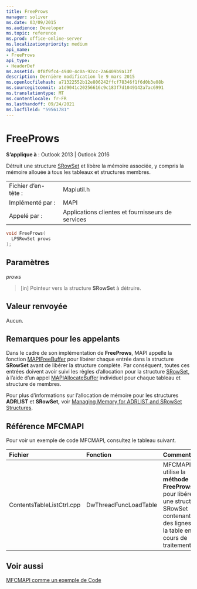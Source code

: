 ```yaml
---
title: FreeProws
manager: soliver
ms.date: 03/09/2015
ms.audience: Developer
ms.topic: reference
ms.prod: office-online-server
ms.localizationpriority: medium
api_name:
- FreeProws
api_type:
- HeaderDef
ms.assetid: 0f8f9fc4-4940-4c0a-92cc-2a6409b9a13f
description: Dernière modification le 9 mars 2015
ms.openlocfilehash: a71322552b12e806242ffcf78346f1f6d0b3e08b
ms.sourcegitcommit: a1d9041c20256616c9c183f7d1049142a7ac6991
ms.translationtype: MT
ms.contentlocale: fr-FR
ms.lasthandoff: 09/24/2021
ms.locfileid: "59561781"
---
```

# <a name="freeprows"></a>FreeProws

  
  
**S’applique à** : Outlook 2013 | Outlook 2016 
  
Détruit une structure [SRowSet](srowset.md) et libère la mémoire associée, y compris la mémoire allouée à tous les tableaux et structures membres. 
  
|||
|:-----|:-----|
|Fichier d’en-tête :  <br/> |Mapiutil.h  <br/> |
|Implémenté par :  <br/> |MAPI  <br/> |
|Appelé par :  <br/> |Applications clientes et fournisseurs de services  <br/> |
   
```cpp
void FreeProws(
  LPSRowSet prows
);
```

## <a name="parameters"></a>Paramètres

 _prows_
  
> [in] Pointeur vers la structure **SRowSet** à détruire. 
    
## <a name="return-value"></a>Valeur renvoyée

Aucun.
  
## <a name="notes-to-callers"></a>Remarques pour les appelants

Dans le cadre de son implémentation de **FreeProws**, MAPI appelle la fonction [MAPIFreeBuffer](mapifreebuffer.md) pour libérer chaque entrée dans la structure **SRowSet** avant de libérer la structure complète. Par conséquent, toutes ces entrées doivent avoir suivi les règles d’allocation pour la structure [SRowSet,](srowset.md) à l’aide d’un appel [MAPIAllocateBuffer](mapiallocatebuffer.md) individuel pour chaque tableau et structure de membres. 
  
Pour plus d’informations sur l’allocation de mémoire pour les structures **ADRLIST** et **SRowSet,** voir [Managing Memory for ADRLIST and SRowSet Structures](managing-memory-for-adrlist-and-srowset-structures.md). 
  
## <a name="mfcmapi-reference"></a>Référence MFCMAPI

Pour voir un exemple de code MFCMAPI, consultez le tableau suivant.
  
|**Fichier**|**Fonction**|**Commentaire**|
|:-----|:-----|:-----|
|ContentsTableListCtrl.cpp  <br/> |DwThreadFuncLoadTable  <br/> |MFCMAPI utilise la **méthode FreeProws** pour libérer une structure SRowSet contenant des lignes de la table en cours de traitement.  <br/> |
   
## <a name="see-also"></a>Voir aussi



[MFCMAPI comme un exemple de Code](mfcmapi-as-a-code-sample.md)

